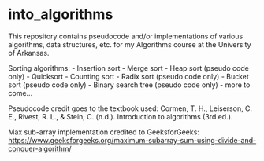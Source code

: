# into_algorithms

This repository contains pseudocode and/or implementations of various algorithms,
data structures, etc. for my Algorithms course at the University of Arkansas.

Sorting algorithms:
	- Insertion sort
	- Merge sort
	- Heap sort (pseudo code only)
	- Quicksort
	- Counting sort
	- Radix sort (pseudo code only)
	- Bucket sort (pseudo code only)
	- Binary search tree (pseudo code only)
	- more to come...

Pseudocode credit goes to the textbook used:
Cormen, T. H., Leiserson, C. E., Rivest, R. L., & Stein, C. (n.d.). Introduction to algorithms (3rd ed.).

Max sub-array implementation credited to GeeksforGeeks:
https://www.geeksforgeeks.org/maximum-subarray-sum-using-divide-and-conquer-algorithm/
